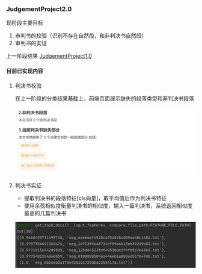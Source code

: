 ### JudgementProject2.0

现阶段主要目标
1. 审判书的校验（识别不存在自然段，和非判决书自然段）
2. 审判书的实证

上一阶段结果
[JudgementProject1.0](https://github.com/fuhaifei/JudgmentProject)

#### 目前已实现内容

1. 判决书校验

   在上一阶段的分类结果基础上，前端页面展示缺失的段落类型和非判决书段落

   ![image-20211005192843651](README.assets/image-20211005192843651.png)

2. 判决书实证

   * 提取判决书的段落特征[cls向量]，取平均值后作为判决书特征
   * 使用余弦相似度衡量判决书的相似度，输入一篇判决书，系统返回相似度最高的几篇判决书

   ![image-20211005193644796.png](README.assets/image-20211005193644796.png)

